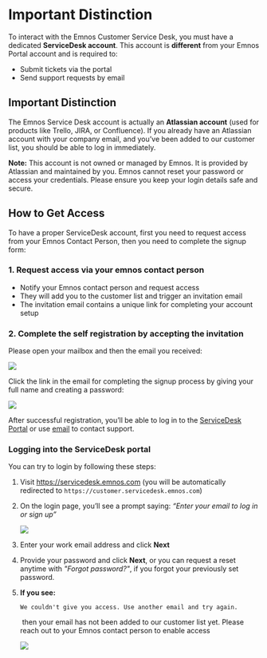 # Important Distinction

To interact with the Emnos Customer Service Desk, you must have a dedicated **ServiceDesk account**. This account is **different** from your Emnos Portal account and is required to:

* Submit tickets via the portal
* Send support requests by email

## Important Distinction

The Emnos Service Desk account is actually an **Atlassian account** (used for products like Trello, JIRA, or Confluence). If you already have an Atlassian account with your company email, and you’ve been added to our customer list, you should be able to log in immediately.

**Note:** This account is not owned or managed by Emnos. It is provided by Atlassian and maintained by you. Emnos cannot reset your password or access your credentials. Please ensure you keep your login details safe and secure.

## How to Get Access

To have a proper ServiceDesk account, first you need to request access from your Emnos Contact Person, then you need to complete the signup form:

### 1. Request access via your emnos contact person

* Notify your Emnos contact person and request access
* They will add you to the customer list and trigger an invitation email
* The invitation email contains a unique link for completing your account setup

### 2. Complete the self registration by accepting the invitation

Please open your mailbox and then the email you received:

![](images/screenshot-2025-05-15-at-153722.png)

Click the link in the email for completing the signup process by giving your full name and creating a password:

![](images/screenshot-2025-05-15-at-153813.png)

After successful registration, you’ll be able to log in to the [ServiceDesk Portal](/help/servicedesk-portal) or use [email](/help/servicedesk-email) to contact support.

### Logging into the ServiceDesk portal

You can try to login by following these steps:

1. Visit <https://servicedesk.emnos.com> (you will be automatically redirected to `https://customer.servicedesk.emnos.com`)
2. On the login page, you’ll see a prompt saying: *“Enter your email to log in or sign up”*
     
   *![](images/screenshot-2025-05-14-at-173452.png)*
3. Enter your work email address and click **Next**
4. Provide your password and click **Next**, or you can request a reset anytime with *"Forgot password?"*, if you forgot your previously set password.
5. **If you see:**
     
   `We couldn't give you access. Use another email and try again.`
     
    then your email has not been added to our customer list yet. Please reach out to your Emnos contact person to enable access
     
   ![](images/1747396777099.png)
